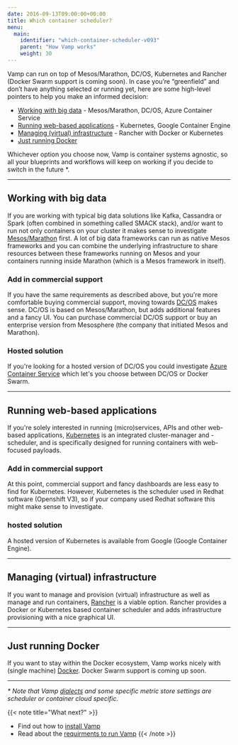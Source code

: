 ```yaml
---
date: 2016-09-13T09:00:00+00:00
title: Which container scheduler?
menu:
  main:
    identifier: "which-container-scheduler-v093"
    parent: "How Vamp works"
    weight: 30
---
```

Vamp can run on top of Mesos/Marathon, DC/OS, Kubernetes and Rancher (Docker Swarm support is coming soon). In case you’re “greenfield” and don’t have anything selected or running yet, here are some high-level pointers to help you make an informed decision: 

* [Working with big data](/documentation/how-vamp-works/v0.9.3/which-container-scheduler/#working-with-big-data) - Mesos/Marathon, DC/OS, Azure Container Service
* [Running web-based applications](/documentation/how-vamp-works/v0.9.3/which-container-scheduler/#running-web-based-applications) - Kubernetes, Google Container Engine
* [Managing (virtual) infrastructure](/documentation/how-vamp-works/v0.9.3/which-container-scheduler/#managing-virtual-infrastructure) - Rancher with Docker or Kubernetes
* [Just running Docker](/documentation/how-vamp-works/v0.9.3/which-container-scheduler/#just-running-docker)

Whichever option you choose now, Vamp is container systems agnostic, so all your blueprints and workflows will keep on working if you decide to switch in the future *.

-------

## Working with big data 
If you are working with typical big data solutions like Kafka, Cassandra or Spark (often combined in something called SMACK stack), and/or want to run not only containers on your cluster it makes sense to investigate [Mesos/Marathon](/documentation/installation/v0.9.3/mesos-marathon/) first. A lot of big data frameworks can run as native Mesos frameworks and you can combine the underlying infrastructure to share resources between these frameworks running on Mesos and your containers running inside Marathon (which is a Mesos framework in itself).

### Add in commercial support
If you have the same requirements as described above, but you're more comfortable buying commercial support, moving towards [DC/OS](/documentation/installation/v0.9.3/dcos/) makes sense. DC/OS is based on Mesos/Marathon, but adds additional features and a fancy UI. You can purchase commercial DC/OS support or buy an enterprise version from Mesosphere (the company that initiated Mesos and Marathon).

### Hosted solution
If you're looking for a hosted version of DC/OS you could investigate [Azure Container Service](/documentation/installation/v0.9.3/azure-container-service/) which let's you choose between DC/OS or Docker Swarm.

-------

## Running web-based applications  
If you're solely interested in running (micro)services, APIs and other web-based applications, [Kubernetes](/documentation/installation/v0.9.3/kubernetes/) is an integrated cluster-manager and -scheduler, and is specifically designed for running containers with web-focused payloads. 

### Add in commercial support
At this point, commercial support and fancy dashboards are less easy to find for Kubernetes. However, Kubernetes is the scheduler used in Redhat software (Openshift V3), so if your company used Redhat software this might make sense to investigate.

### hosted solution
A hosted version of Kubernetes is available from Google (Google Container Engine). 

-------

## Managing (virtual) infrastructure
If you want to manage and provision (virtual) infrastructure as well as manage and run containers, [Rancher](/documentation/installation/v0.9.3/rancher/) is a viable option. Rancher provides a Docker or Kubernetes based container scheduler and adds infrastructure provisioning with a nice graphical UI.

-------

## Just running Docker
If you want to stay within the Docker ecosystem, Vamp works nicely with (single machine) [Docker](/documentation/installation/v0.9.3/docker/). Docker Swarm support is coming up soon.

-------
  
_* Note that Vamp [dialects](/documentation/using-vamp/v0.9.3/blueprints#dialects) and some specific metric store settings are scheduler or container cloud specific._

{{< note title="What next?" >}}
* Find out how to [install Vamp](/documentation/installation/v0.9.3/overview) 
* Read about the [requirments to run Vamp](/documentation/how-vamp-works/v0.9.3/requirements) 
{{< /note >}}
